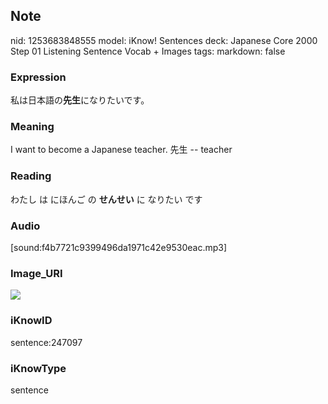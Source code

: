 ## Note
nid: 1253683848555
model: iKnow! Sentences
deck: Japanese Core 2000 Step 01 Listening Sentence Vocab + Images
tags: 
markdown: false

### Expression
<!DOCTYPE html>
<title></title>
私は日本語の<b>先生</b>になりたいです。



### Meaning
I want to become a Japanese teacher.
先生 -- teacher

### Reading
<!DOCTYPE html>
<title></title>
わたし は にほんご の <b>せんせい</b> に なりたい です



### Audio
[sound:f4b7721c9399496da1971c42e9530eac.mp3]

### Image_URI
<!DOCTYPE html>
<title></title>
<img src="1ca2e9a2cae0154ed8014955be6e6ff4.jpg">



### iKnowID
sentence:247097

### iKnowType
sentence
